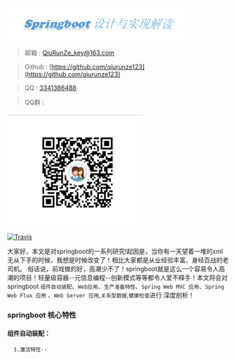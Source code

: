 ![springboot设计与实现解决](https://raw.githubusercontent.com/qiurunze123/imageall/master/springboot.png)

> 邮箱 : [QiuRunZe_key@163.com](QiuRunZe_key@163.com)

> Github : [https://github.com/qiurunze123](https://github.com/qiurunze123)

> QQ : [3341386488](3341386488)

> QQ群 :

![整体流程](https://raw.githubusercontent.com/qiurunze123/imageall/master/qq.png)

[![Travis](https://img.shields.io/badge/language-Java-yellow.svg)](https://github.com/qiurunze123)

大家好，本文是对springboot的一系列研究!起因是，当你有一天望着一堆的xml无从下手的时候，我想是时候改变了！相比大家都是从业经验丰富、身经百战的老司机。
俗话说，前戏做的好，高潮少不了！springboot就是这么一个容易令人高潮的项目！轻量级容器--元信息编程--创新模式等等都令人爱不释手！本文将会对springboot
`组件自动装配`、`Web应用`、`生产准备特性`、`Spring Web MVC 应用`、`Spring Web Flux 应用` 、`Web Server 应用`,`关系型数据`,`健康检查`进行
深度剖析！


### springboot 核心特性

#### 组件自动装配：
      1.激活特性-- 